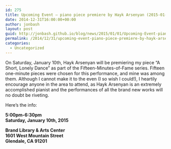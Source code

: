 ```yaml
---
id: 275
title: Upcoming Event – piano piece premiere by Hayk Arsenyan (2015-01-10)
date: 2014-12-31T16:00:00+00:00
author: jonbash
layout: post
guid: http://jonbash.github.io/blog/news/2015/01/01/Upcoming-Event-piano-premiere
permalink: /2014/12/31/upcoming-event-piano-piece-premiere-by-hayk-arsenyan-2015-01-10/
categories:
  - Uncategorized
---
```

<p>On Saturday, January 10th, Hayk Arsenyan will be premiering my piece “A Short, Lonely Dance” as part of the Fifteen-Minutes-of-Fame series. Fifteen one-minute pieces were chosen for this performance, and mine was among them. Although I cannot make it to the even (I so wish I could!), I heartily encourage anyone in the area to attend, as Hayk Arsenyan is an extremely accomplished pianist and the performances of all the brand new works will no doubt be riveting.</p>

<p>Here’s the info:</p>

<p><strong>5:00pm-6:30pm<br />
Saturday, January 10th, 2015  </strong></p>

<p><strong>Brand Library &amp; Arts Center<br />
1601 West Mountain Street<br />
Glendale, CA 91201  </strong></p>